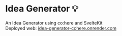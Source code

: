 # Idea Generator 💡
An Idea Generator using co:here and SvelteKit <br/>
Deployed web: [idea-generator-cohere.onrender.com](https://idea-generator-cohere.onrender.com)